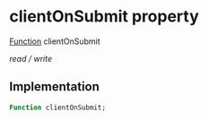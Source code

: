 


# clientOnSubmit property






[Function](https://api.flutter.dev/flutter/dart-core/Function-class.html) clientOnSubmit
  
_read / write_






## Implementation

```dart
Function clientOnSubmit;


```







